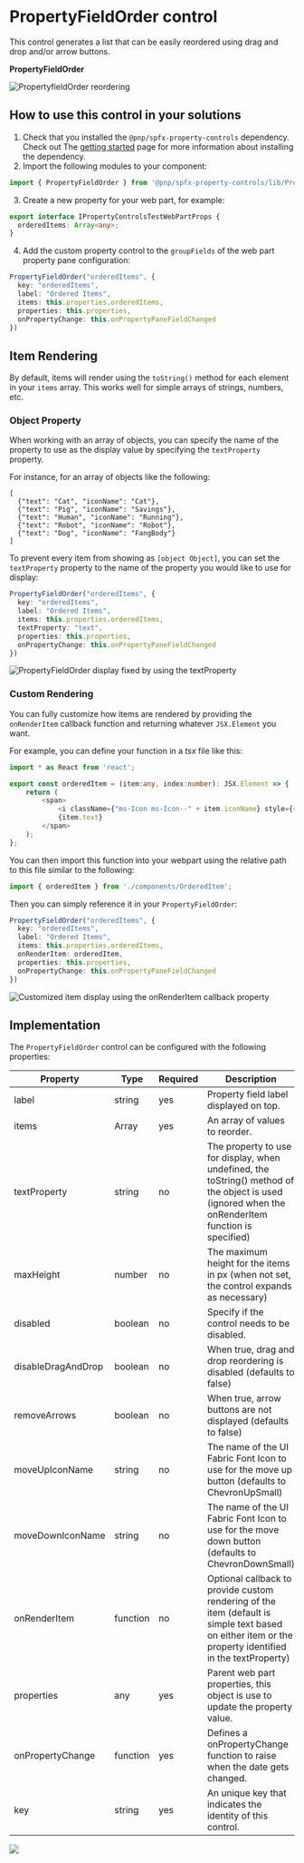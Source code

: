 # PropertyFieldOrder control

This control generates a list that can be easily reordered using drag and drop and/or arrow buttons.

**PropertyFieldOrder**

![PropertyfieldOrder reordering](../assets/order.gif)

## How to use this control in your solutions

1. Check that you installed the `@pnp/spfx-property-controls` dependency. Check out The [getting started](../../#getting-started) page for more information about installing the dependency.
2. Import the following modules to your component:

```TypeScript
import { PropertyFieldOrder } from '@pnp/spfx-property-controls/lib/PropertyFieldOrder';
```

3. Create a new property for your web part, for example:

```TypeScript
export interface IPropertyControlsTestWebPartProps {
  orderedItems: Array<any>;
}
```

4. Add the custom property control to the `groupFields` of the web part property pane configuration:

```TypeScript
PropertyFieldOrder("orderedItems", {
  key: "orderedItems",
  label: "Ordered Items",
  items: this.properties.orderedItems,
  properties: this.properties,
  onPropertyChange: this.onPropertyPaneFieldChanged
})
```

## Item Rendering

By default, items will render using the `toString()` method for each element in your `items` array. This works well for simple arrays of strings, numbers, etc.

### Object Property

When working with an array of objects, you can specify the name of the property to use as the display value by specifying the `textProperty` property.

For instance, for an array of objects like the following:
```
[
  {"text": "Cat", "iconName": "Cat"},
  {"text": "Pig", "iconName": "Savings"},
  {"text": "Human", "iconName": "Running"},
  {"text": "Robot", "iconName": "Robot"},
  {"text": "Dog", "iconName": "FangBody"}
]
```
To prevent every item from showing as `[object Object]`, you can set the `textProperty` property to the name of the property you would like to use for display:
```TypeScript
PropertyFieldOrder("orderedItems", {
  key: "orderedItems",
  label: "Ordered Items",
  items: this.properties.orderedItems,
  textProperty: "text",
  properties: this.properties,
  onPropertyChange: this.onPropertyPaneFieldChanged
})
```
![PropertyFieldOrder display fixed by using the textProperty](../assets/order-textProperty.png)

### Custom Rendering

You can fully customize how items are rendered by providing the `onRenderItem` callback function and returning whatever `JSX.Element` you want.

For example, you can define your function in a _tsx_ file like this:
```TypeScript
import * as React from 'react';

export const orderedItem = (item:any, index:number): JSX.Element => {
	return (
		<span>
			<i className={"ms-Icon ms-Icon--" + item.iconName} style={{paddingRight:'4px'}}/>
			{item.text}
		</span>
	);
};
```

You can then import this function into your webpart using the relative path to this file similar to the following:
```TypeScript
import { orderedItem } from './components/OrderedItem';
```

Then you can simply reference it in your `PropertyFieldOrder`:
```TypeScript
PropertyFieldOrder("orderedItems", {
  key: "orderedItems",
  label: "Ordered Items",
  items: this.properties.orderedItems,
  onRenderItem: orderedItem,
  properties: this.properties,
  onPropertyChange: this.onPropertyPaneFieldChanged
})
```
![Customized item display using the onRenderItem callback property](../assets/order-onRenderItem.png)

## Implementation

The `PropertyFieldOrder` control can be configured with the following properties:

| Property | Type | Required | Description |
| ---- | ---- | ---- | ---- |
| label | string | yes | Property field label displayed on top. |
| items | Array<any> | yes | An array of values to reorder. |
| textProperty | string | no | The property to use for display, when undefined, the toString() method of the object is used (ignored when the onRenderItem function is specified) |
| maxHeight | number | no | The maximum height for the items in px (when not set, the control expands as necessary) |
| disabled | boolean | no | Specify if the control needs to be disabled. |
| disableDragAndDrop | boolean | no | When true, drag and drop reordering is disabled (defaults to false) |
| removeArrows | boolean | no | When true, arrow buttons are not displayed (defaults to false) |
| moveUpIconName | string | no | The name of the UI Fabric Font Icon to use for the move up button (defaults to ChevronUpSmall) |
| moveDownIconName | string | no | The name of the UI Fabric Font Icon to use for the move down button (defaults to ChevronDownSmall) |
| onRenderItem | function | no | Optional callback to provide custom rendering of the item (default is simple text based on either item or the property identified in the textProperty) |
| properties | any | yes | Parent web part properties, this object is use to update the property value.  |
| onPropertyChange | function | yes | Defines a onPropertyChange function to raise when the date gets changed. |
| key | string | yes | An unique key that indicates the identity of this control. |

![](https://telemetry.sharepointpnp.com/sp-dev-fx-property-controls/wiki/PropertyFieldOrder)
